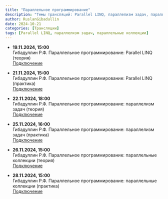 ```yaml
---
title: "Параллельное программирование"
description: "Темы трансляций: Parallel LINQ, параллелизм задач, параллельные коллекции."
author: RuslanGibadullin
date: 2024-10-21
categories: [Трансляции]
tags: [Parallel LINQ, параллелизм задач, параллельные коллекции]
---
```


- **19.11.2024, 15:00**  
  Гибадуллин Р.Ф. Параллельное программирование: Parallel LINQ (теория)  
  [Подключение](https://my.mts-link.ru/j/111673973/1340246619)

- **21.11.2024, 15:00**  
  Гибадуллин Р.Ф. Параллельное программирование: Parallel LINQ (практика)  
  [Подключение](https://my.mts-link.ru/j/111673973/1719196572)

- **22.11.2024, 18:00**  
  Гибадуллин Р.Ф. Параллельное программирование: параллелизм задач (теория)  
  [Подключение](https://my.mts-link.ru/j/111673973/626458036)

- **25.11.2024, 16:00**  
  Гибадуллин Р.Ф. Параллельное программирование: параллелизм задач (практика)  
  [Подключение](https://my.mts-link.ru/j/111673973/228664618)

- **26.11.2024, 15:00**  
  Гибадуллин Р.Ф. Параллельное программирование: параллельные коллекции (теория)  
  [Подключение](https://my.mts-link.ru/j/111673973/678394427)

- **28.11.2024, 15:00**  
  Гибадуллин Р.Ф. Параллельное программирование: параллельные коллекции (практика)  
  [Подключение](https://my.mts-link.ru/j/111673973/1096895532)